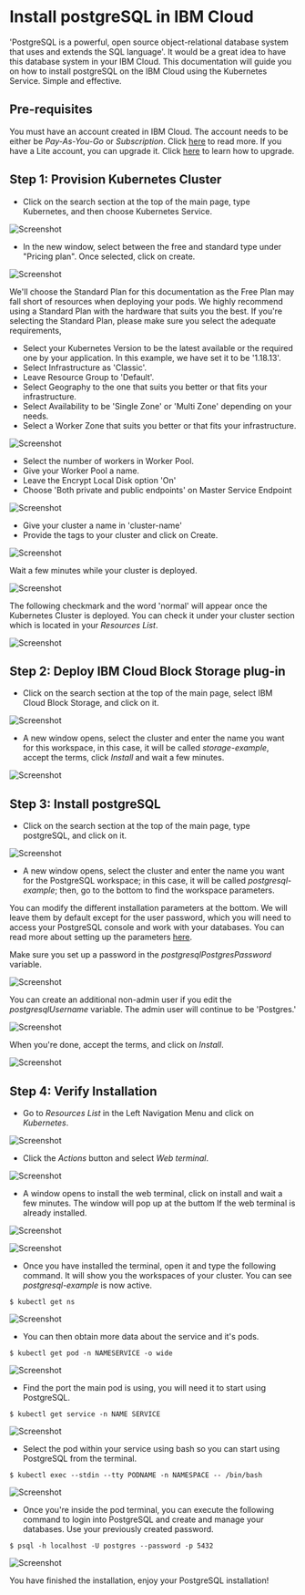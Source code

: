# Install postgreSQL in IBM Cloud

'PostgreSQL is a powerful, open source object-relational database system that uses and extends the SQL language'. It would be a great idea to have this database system in your IBM Cloud. This documentation will guide you on how to install postgreSQL on the IBM Cloud using the Kubernetes Service. Simple and effective.

## Pre-requisites

You must have an account created in IBM Cloud. The account needs to be either be *Pay-As-You-Go* or *Subscription*. Click [here](https://cloud.ibm.com/docs/account?topic=account-accounts "here") to read more.
If you have a Lite account, you can upgrade it. Click [here](https://cloud.ibm.com/docs/account?topic=account-account-getting-started#account-gs-upgrade "here") to learn how to upgrade.

## Step 1: Provision Kubernetes Cluster

* Click on the search section at the top of the main page, type Kubernetes, and then choose Kubernetes Service.

![Screenshot](Kubernetes1.png)

* In the new window, select between the free and standard type under "Pricing plan". Once selected, click on create.

![Screenshot](KubernetesPaid1.PNG)

We'll choose the Standard Plan for this documentation as the Free Plan may fall short of resources when deploying your pods. We highly recommend using a Standard Plan with the hardware that suits you the best. If you're selecting the Standard Plan, please make sure you select the adequate requirements,

* Select your Kubernetes Version to be the latest available or the required one by your application. In this example, we have set it to be '1.18.13'.
* Select Infrastructure as 'Classic'.
* Leave Resource Group to 'Default'.
* Select Geography to the one that suits you better or that fits your infrastructure.
* Select Availability to be 'Single Zone' or 'Multi Zone' depending on your needs.
* Select a Worker Zone that suits you better or that fits your infrastructure.

![Screenshot](KubernetesPaid2.PNG)

* Select the number of workers in Worker Pool.
* Give your Worker Pool a name.
* Leave the Encrypt Local Disk option 'On'
* Choose 'Both private and public endpoints' on Master Service Endpoint

![Screenshot](KubernetesPaid4.PNG)

* Give your cluster a name in 'cluster-name'
* Provide the tags to your cluster and click on Create.

![Screenshot](KubernetesPaid5.PNG)

Wait a few minutes while your cluster is deployed.

![Screenshot](KubernetesPaid3.PNG)

The following checkmark and the word 'normal' will appear once the Kubernetes Cluster is deployed. You can check it under your cluster section which is located in your *Resources List*.

![Screenshot](KubernetesPaid6.PNG)


## Step 2:  Deploy IBM Cloud Block Storage plug-in

* Click on the search section at the top of the main page, select IBM Cloud Block Storage, and click on it.

![Screenshot](StoragePaid1.PNG)

* A new window opens, select the cluster and enter the name you want for this workspace, in this case, it will be called _storage-example_, accept the terms, click *Install* and wait a few minutes.

![Screenshot](StoragePaid2.PNG)


## Step 3: Install postgreSQL

* Click on the search section at the top of the main page, type postgreSQL, and click on it.

![Screenshot](post1.PNG)

* A new window opens, select the cluster and enter the name you want for the PostgreSQL workspace; in this case, it will be called _postgresql-example_; then, go to the bottom to find the workspace parameters.

You can modify the different installation parameters at the bottom. We will leave them by default except for the user password, which you will need to access your PostgreSQL console and work with your databases. You can read more about setting up the parameters [here](https://cloud.ibm.com/catalog/content/postgresql "here").

Make sure you set up a password in the _postgresqlPostgresPassword_ variable. 

![Screenshot](post4.PNG)

You can create an additional non-admin user if you edit the _postgresqlUsername_ variable. The admin user will continue to be 'Postgres.' 

![Screenshot](post3.PNG)

When you're done, accept the terms, and click on *Install*.

![Screenshot](post2.PNG)


## Step 4: Verify Installation

* Go to *Resources List* in the Left Navigation Menu and click on *Kubernetes*.

![Screenshot](test1.png)

* Click the *Actions* button and select *Web terminal*.

![Screenshot](test2.PNG)

* A window opens to install the web terminal, click on install and wait a few minutes. The window will pop up at the buttom If the web terminal is already installed.

![Screenshot](test3.PNG)

![Screenshot](test7.PNG)

* Once you have installed the terminal, open it and type the following command. It will show you the workspaces of your cluster. You can see *postgresql-example* is now active.

`$ kubectl get ns`

![Screenshot](textpost1.PNG)

* You can then obtain more data about the service and it's pods.

`$ kubectl get pod -n NAMESERVICE -o wide`

![Screenshot](textpost2.PNG)

* Find the port the main pod is using, you will need it to start using PostgreSQL.

`$ kubectl get service -n NAME SERVICE`

![Screenshot](textpost3.PNG)

* Select the pod within your service using bash so you can start using PostgreSQL from the terminal.

`$ kubectl exec --stdin --tty PODNAME -n NAMESPACE -- /bin/bash`

![Screenshot](textpost4.PNG)

* Once you're inside the pod terminal, you can execute the following command to login into PostgreSQL and create and manage your databases. Use your previously created password.

`$ psql -h localhost -U postgres --password -p 5432`

![Screenshot](textpost5.PNG)

You have finished the installation, enjoy your PostgreSQL installation!
